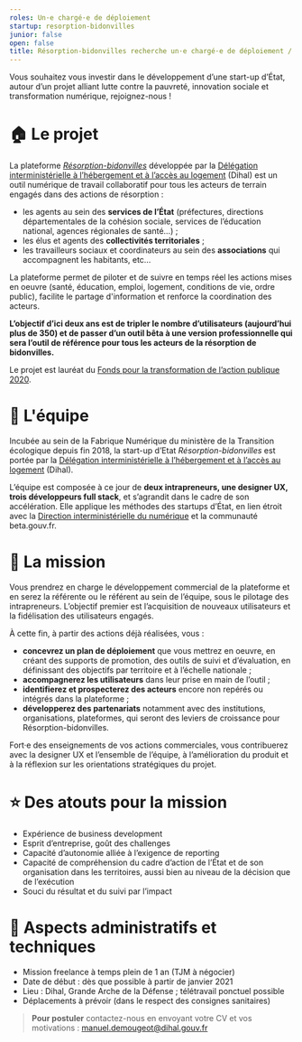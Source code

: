 ```yaml
---
roles: Un·e chargé·e de déploiement
startup: resorption-bidonvilles
junior: false
open: false
title: Résorption-bidonvilles recherche un·e chargé·e de déploiement / développement commercial
---
```


Vous souhaitez vous investir dans le développement d’une start-up d’État, autour d’un projet alliant lutte contre la pauvreté, innovation sociale et transformation numérique, rejoignez-nous !

# 🏠 Le projet
La plateforme _[Résorption-bidonvilles](https://resorption-bidonvilles.beta.gouv.fr)_ développée par la [Délégation interministérielle à l’hébergement et à l’accès au logement](https://www.gouvernement.fr/presentation-de-la-dihal) (Dihal) est un outil numérique de travail collaboratif pour tous les acteurs de terrain engagés dans des actions de résorption :
- les agents au sein des **services de l’État** (préfectures, directions départementales de la cohésion sociale, services de l’éducation national, agences régionales de santé…) ;
- les élus et agents des **collectivités territoriales** ;
- les travailleurs sociaux et coordinateurs au sein des **associations** qui accompagnent les habitants, etc…

La plateforme permet de piloter et de suivre en temps réel les actions mises en oeuvre (santé, éducation, emploi, logement, conditions de vie, ordre public), facilite le partage d'information et renforce la coordination des acteurs.

**L’objectif d’ici deux ans est de tripler le nombre d’utilisateurs (aujourd’hui plus de 350) et de passer d’un outil bêta à une version professionnelle qui sera l’outil de référence pour tous les acteurs de la résorption de bidonvilles.**

Le projet est lauréat du [Fonds pour la transformation de l’action publique 2020](https://www.modernisation.gouv.fr/action-publique-2022/fonds-pour-la-transformation-de-laction-publique/ftap-112-millions-deuros-pour-les-19-projets-laureats).

# 🙌 L'équipe
Incubée au sein de la Fabrique Numérique du ministère de la Transition écologique depuis fin 2018, la start-up d’Etat _Résorption-bidonvilles_ est portée par la [Délégation interministérielle à l’hébergement et à l’accès au logement](https://www.gouvernement.fr/presentation-de-la-dihal) (Dihal).

L’équipe est composée à ce jour de **deux intrapreneurs, une designer UX, trois développeurs full stack**, et s’agrandit dans le cadre de son accélération. Elle applique les méthodes des startups d’État, en lien étroit avec la [Direction interministérielle du numérique](https://www.numerique.gouv.fr/dinum/) et la communauté beta.gouv.fr.

# 🎯 La mission
Vous prendrez en charge le développement commercial de la plateforme et en serez la référente ou le référent au sein de l’équipe, sous le pilotage des intrapreneurs. L’objectif premier est l’acquisition de nouveaux utilisateurs et la fidélisation des utilisateurs engagés.

À cette fin, à partir des actions déjà réalisées, vous :
- **concevrez un plan de déploiement** que vous mettrez en oeuvre, en créant des supports de promotion, des outils de suivi et d’évaluation, en définissant des objectifs par territoire et à l’échelle nationale ;
- **accompagnerez les utilisateurs** dans leur prise en main de l’outil ;
- **identifierez et prospecterez des acteurs** encore non repérés ou intégrés dans la plateforme ;
- **développerez des partenariats** notamment avec des institutions, organisations, plateformes, qui seront des leviers de croissance pour Résorption-bidonvilles.

Fort·e des enseignements de vos actions commerciales, vous contribuerez avec la designer UX et l’ensemble de l’équipe, à l’amélioration du produit et à la réflexion sur les orientations stratégiques du projet.

# ⭐️ Des atouts pour la mission
- Expérience de business development
- Esprit d’entreprise, goût des challenges
- Capacité d’autonomie alliée à l’exigence de reporting
- Capacité de compréhension du cadre d’action de l’État et de son organisation dans les territoires, aussi bien au niveau de la décision que de l’exécution
- Souci du résultat et du suivi par l’impact

# 📅 Aspects administratifs et techniques
- Mission freelance à temps plein de 1 an (TJM à négocier)
- Date de début : dès que possible à partir de janvier 2021
- Lieu : Dihal, Grande Arche de la Défense ; télétravail ponctuel possible
- Déplacements à prévoir (dans le respect des consignes sanitaires)


> **Pour postuler** contactez-nous en envoyant votre CV et vos motivations : [manuel.demougeot@dihal.gouv.fr](mailto:manuel.demougeot@dihal.gouv.fr)
